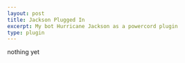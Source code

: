 ```yaml
---
layout: post
title: Jackson Plugged In
excerpt: My bot Hurricane Jackson as a powercord plugin
type: plugin
---
```


nothing yet